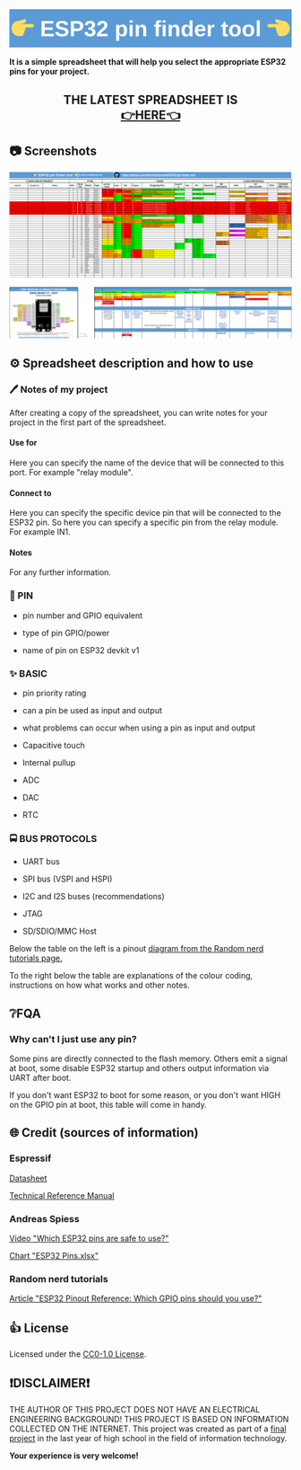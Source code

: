 <img src="https://raw.githubusercontent.com/David-Nahorniak/ESP32-pin-finder-tool/main/img/logo/project%20logo.png" title="" alt="D" data-align="center">

**It is a simple spreadsheet that will help you select the appropriate ESP32 pins for your project.**



<h2 align="center">THE LATEST SPREADSHEET IS <br />
<a target="_blank" href="https://docs.google.com/spreadsheets/d/1G5iAMbkIZQwHxUZ68moREjuTUD9Nz1lY/edit?usp=sharing&amp;ouid=104117058052427504938&amp;rtpof=true&amp;sd=true">👉HERE👈</a>
</h2>



## 📷 Screenshots

![ ](https://github.com/David-Nahorniak/ESP32-pin-finder-tool/blob/main/img/screenshots/screenshot%20top.png)

![ ](https://github.com/David-Nahorniak/ESP32-pin-finder-tool/blob/main/img/screenshots/screenshot%20bottom.png)





## ⚙ Spreadsheet description and how to use

### 🖊️ Notes of my project

After creating a copy of the spreadsheet, you can write notes for your project in the first part of the spreadsheet.

#### Use for

Here you can specify the name of the device that will be connected to this port. For example "relay module".

#### Connect to

Here you can specify the specific device pin that will be connected to the ESP32 pin. So here you can specify a specific pin from the relay module. For example IN1.

#### Notes

For any further information.

### 📌 PIN

- pin number and GPIO equivalent

- type of pin GPIO/power

- name of pin on ESP32 devkit v1

### ✨ BASIC

- pin priority rating

- can a pin be used as input and output

- what problems can occur when using a pin as input and output

- Capacitive touch

- Internal pullup

- ADC

- DAC

- RTC

### 🚍 BUS PROTOCOLS

- UART bus

- SPI bus (VSPI and HSPI)

- I2C and I2S buses (recommendations)

- JTAG

- SD/SDIO/MMC Host



Below the table on the left is a pinout [diagram from the Random nerd tutorials page.](https://randomnerdtutorials.com/esp32-pinout-reference-gpios/)

To the right below the table are explanations of the colour coding, instructions on how what works and other notes.



## ❔FQA

### Why can't I just use any pin?

Some pins are directly connected to the flash memory.
Others emit a signal at boot, some disable ESP32 startup and others output information via UART after boot.

If you don't want ESP32 to boot for some reason, or you don't want HIGH on the GPIO pin at boot, this table will come in handy.





## 🌐 Credit (sources of information)

### Espressif

[Datasheet](https://www.espressif.com/sites/default/files/documentation/esp32-wroom-32e_esp32-wroom-32ue_datasheet_en.pdf)

[Technical Reference Manual](https://www.espressif.com/sites/default/files/documentation/esp32_technical_reference_manual_en.pdf)

### Andreas Spiess

[Video "Which ESP32 pins are safe to use?"](https://www.youtube.com/watch?v=LY-1DHTxRAk)

[Chart "ESP32 Pins.xlsx"](https://drive.google.com/file/d/1gbKM7DA7PI7s1-ne_VomcjOrb0bE2TPZ/view)

### Random nerd tutorials

[Article "ESP32 Pinout Reference: Which GPIO pins should you use?"](https://randomnerdtutorials.com/esp32-pinout-reference-gpios/)

 

## 👍 License

Licensed under the [CC0-1.0 License](https://github.com/David-Nahorniak/ESP32-pin-finder-tool/blob/main/LICENSE).





## ❗DISCLAIMER❗

THE AUTHOR OF THIS PROJECT DOES NOT HAVE AN ELECTRICAL ENGINEERING BACKGROUND!
THIS PROJECT IS BASED ON INFORMATION COLLECTED ON THE INTERNET.
This project was created as part of a [final project](https://github.com/David-Nahorniak/LED-spotlight-100W-RGB) in the last year of high school in the field of information technology.

**Your experience is very welcome!**
